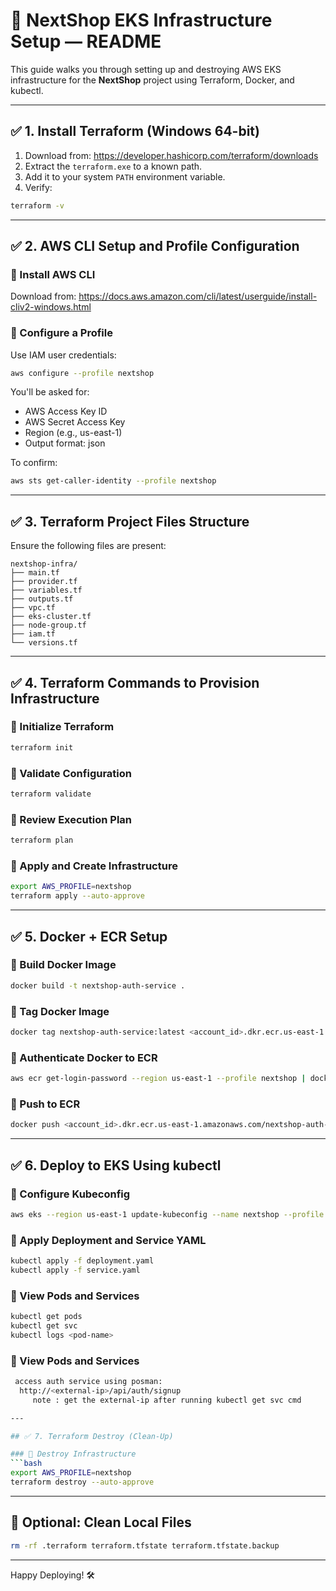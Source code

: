 
# 🚀 NextShop EKS Infrastructure Setup — README

This guide walks you through setting up and destroying AWS EKS infrastructure for the **NextShop** project using Terraform, Docker, and kubectl.

---

## ✅ 1. Install Terraform (Windows 64-bit)

1. Download from: https://developer.hashicorp.com/terraform/downloads
2. Extract the `terraform.exe` to a known path.
3. Add it to your system `PATH` environment variable.
4. Verify:
```bash
terraform -v
```

---

## ✅ 2. AWS CLI Setup and Profile Configuration

### 🔹 Install AWS CLI
Download from: https://docs.aws.amazon.com/cli/latest/userguide/install-cliv2-windows.html

### 🔹 Configure a Profile
Use IAM user credentials:
```bash
aws configure --profile nextshop
```
You'll be asked for:
- AWS Access Key ID
- AWS Secret Access Key
- Region (e.g., us-east-1)
- Output format: json

To confirm:
```bash
aws sts get-caller-identity --profile nextshop
```

---

## ✅ 3. Terraform Project Files Structure

Ensure the following files are present:

```
nextshop-infra/
├── main.tf
├── provider.tf
├── variables.tf
├── outputs.tf
├── vpc.tf
├── eks-cluster.tf
├── node-group.tf
├── iam.tf
└── versions.tf
```

---

## ✅ 4. Terraform Commands to Provision Infrastructure

### 🔹 Initialize Terraform
```bash
terraform init
```

### 🔹 Validate Configuration
```bash
terraform validate
```

### 🔹 Review Execution Plan
```bash
terraform plan
```

### 🔹 Apply and Create Infrastructure
```bash
export AWS_PROFILE=nextshop
terraform apply --auto-approve
```

---

## ✅ 5. Docker + ECR Setup

### 🔹 Build Docker Image
```bash
docker build -t nextshop-auth-service .
```

### 🔹 Tag Docker Image
```bash
docker tag nextshop-auth-service:latest <account_id>.dkr.ecr.us-east-1.amazonaws.com/nextshop-auth-service:latest
```

### 🔹 Authenticate Docker to ECR
```bash
aws ecr get-login-password --region us-east-1 --profile nextshop | docker login --username AWS --password-stdin <account_id>.dkr.ecr.us-east-1.amazonaws.com
```

### 🔹 Push to ECR
```bash
docker push <account_id>.dkr.ecr.us-east-1.amazonaws.com/nextshop-auth-service:latest
```

---

## ✅ 6. Deploy to EKS Using kubectl

### 🔹 Configure Kubeconfig
```bash
aws eks --region us-east-1 update-kubeconfig --name nextshop --profile nextshop
```

### 🔹 Apply Deployment and Service YAML
```bash
kubectl apply -f deployment.yaml
kubectl apply -f service.yaml
```

### 🔹 View Pods and Services
```bash
kubectl get pods
kubectl get svc
kubectl logs <pod-name>
```
### 🔹 View Pods and Services
```bash
 access auth service using posman:
  http://<external-ip>/api/auth/signup
     note : get the external-ip after running kubectl get svc cmd

---

## ✅ 7. Terraform Destroy (Clean-Up)

### 🔹 Destroy Infrastructure
```bash
export AWS_PROFILE=nextshop
terraform destroy --auto-approve
```

---

## 🧼 Optional: Clean Local Files
```bash
rm -rf .terraform terraform.tfstate terraform.tfstate.backup
```

---

Happy Deploying! 🛠️

